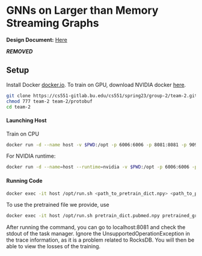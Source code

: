 # GNNs on Larger than Memory Streaming Graphs

**Design Document:** [Here](DESIGN.md)

***REMOVED***

## Setup
Install Docker [docker.io](docker.io). To train on GPU, download NVIDIA docker [here](https://docs.nvidia.com/datacenter/cloud-native/container-toolkit/install-guide.html).

```bash
git clone https://cs551-gitlab.bu.edu/cs551/spring23/group-2/team-2.git
chmod 777 team-2 team-2/protobuf
cd team-2
```
#### Launching Host
Train on CPU
```bash
docker run -d --name host -v $PWD:/opt -p 6006:6006 -p 8081:8081 -p 9092:9092 captain0pool/streaming:deploy
```
For NVIDIA runtime:
```bash
docker run -d --name=host --runtime=nvidia -v $PWD:/opt -p 6006:6006 -p 8081:8081 -p 9092:9092 captain0pool/streaming:deploy
```

#### Running Code
```bash
docker exec -it host /opt/run.sh <path_to_pretrain_dict.npy> <path_to_pretrained_model.pth>
```

To use the pretrained file we provide, use

```bash
docker exec -it host /opt/run.sh pretrain_dict.pubmed.npy pretrained_graph_sage.pth

```


After running the command, you can go to localhost:8081 and check the stdout of the task manager. Ignore the UnsupportedOperationException in the trace information, as it is a problem related to RocksDB. You will then be able to view the losses of the training.